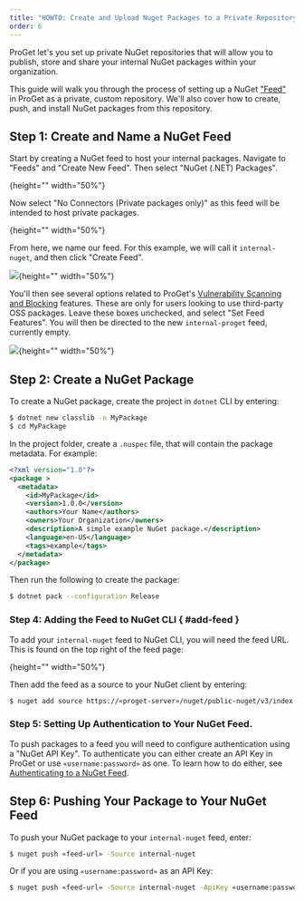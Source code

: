 ```yaml
---
title: "HOWTO: Create and Upload Nuget Packages to a Private Repository in ProGet"
order: 6
---
```


ProGet let's you set up private NuGet repositories that will allow you to publish, store and share your internal NuGet packages within your organization.

This guide will walk you through the process of setting up a NuGet ["Feed"](/docs/proget/feeds/feed-overview) in ProGet as a private, custom repository. We'll also cover how to create, push, and install NuGet packages from this repository.

## Step 1: Create and Name a NuGet Feed

Start by creating a NuGet feed to host your internal packages. Navigate to "Feeds" and "Create New Feed". Then select "NuGet (.NET) Packages".

![](){height="" width="50%"}

Now select "No Connectors (Private packages only)" as this feed will be intended to host private packages.

![](){height="" width="50%"}

From here, we name our feed. For this example, we will call it `internal-nuget`, and then click "Create Feed".

![](/resources/docs/proget-cran-internalfeed.png){height="" width="50%"}

You'll then see several options related to ProGet's [Vulnerability Scanning and Blocking](/docs/proget/sca/vulnerabilities) features. These are only for users looking to use third-party OSS packages. Leave these boxes unchecked, and select "Set Feed Features". You will then be directed to the new `internal-proget` feed, currently empty.

![](/resources/docs/proget-cran-feed-empty.png){height="" width="50%"}

## Step 2: Create a NuGet Package

To create a NuGet package, create the project in `dotnet` CLI by entering:

```bash
$ dotnet new classlib -n MyPackage 
$ cd MyPackage 
```

In the project folder, create a `.nuspec` file, that will contain the package metadata. For example:

```xml
<?xml version="1.0"?> 
<package > 
  <metadata> 
    <id>MyPackage</id> 
    <version>1.0.0</version> 
    <authors>Your Name</authors> 
    <owners>Your Organization</owners> 
    <description>A simple example NuGet package.</description> 
    <language>en-US</language> 
    <tags>example</tags> 
  </metadata> 
</package> 
```

Then run the following to create the package: 

```bash
$ dotnet pack --configuration Release 
```

### Step 4: Adding the Feed to NuGet CLI { #add-feed }

To add your `internal-nuget` feed to NuGet CLI, you will need the feed URL. This is found on the top right of the feed page:

![](){height="" width="50%"}

Then add the feed as a source to your NuGet client by entering:

```bash
$ nuget add source https://«proget-server»/nuget/public-nuget/v3/index.json --name internal-nuget
```

### Step 5: Setting Up Authentication to Your NuGet Feed.

To push packages to a feed you will need to configure authentication using a "NuGet API Key". To authenticate you can either create an API Key in ProGet or use `«username:password»` as one. To learn how to do either, see [Authenticating to a NuGet Feed](/docs/proget/feeds/nuget/#authenticating-to-a-nuget-feed).

## Step 6: Pushing Your Package to Your NuGet Feed

To push your NuGet package to your `internal-nuget` feed, enter:

```bash
$ nuget push «feed-url» -Source internal-nuget
```

Or if you are using `«username:password»` as an API Key:

```bash
$ nuget push «feed-url» -Source internal-nuget -ApiKey «username:password»
```
